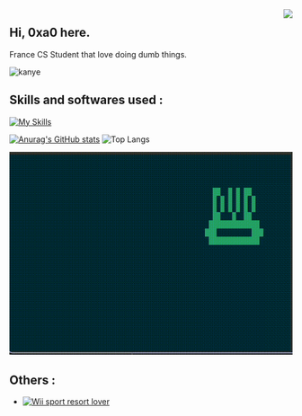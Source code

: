 
<img align="right" height="200" src="https://static.wikia.nocookie.net/minecraft_gamepedia/images/2/22/End_Gateway.gif/revision/latest?cb=20201207133305"/>


## Hi, 0xa0 here.

France CS Student that love doing dumb things.


![kanye](https://kanye.0xa0.dev/api)


## Skills and softwares used :


[![My Skills](https://skillicons.dev/icons?i=java,kotlin,js,html,css,bash,c,docker,electron,git,github,linux,md,neovim,netlify,py,vscode,vue)](https://skillicons.dev)

[![Anurag's GitHub stats](https://github-readme-stats.vercel.app/api?username=0xA00&theme=dark)](https://github.com/anuraghazra/github-readme-stats)
![Top Langs](https://github-readme-stats.vercel.app/api/top-langs/?username=0xA00&layout=compact&theme=dark)

![dvdBounce](https://github.com/0xA00/DVDlogo-bouncing-C/blob/main/Wsnakegif.gif)
    

## Others :
  
- <a href="https://0xA00.github.io/WiisportResortPage/"> ![Wii sport resort lover](https://img.shields.io/badge/Wii_sport_resort_lover-9cf?style=for-the-badge&logo=wii&logoColor=white)</a>
 
